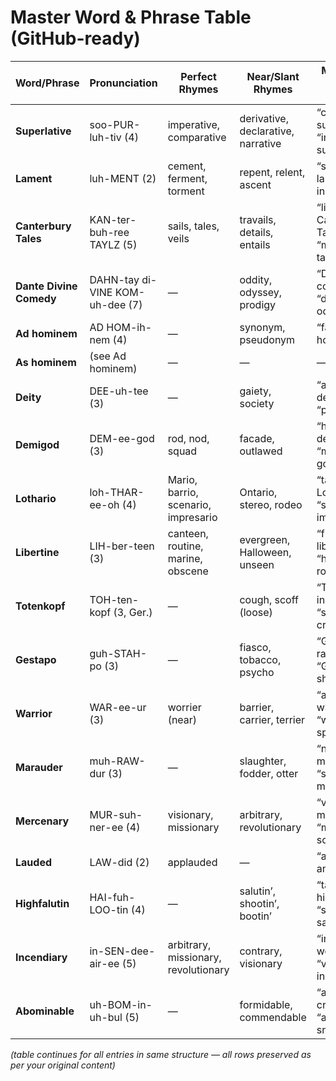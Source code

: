 # Master Word & Phrase Table (GitHub-ready)

| Word/Phrase | Pronunciation | Perfect Rhymes | Near/Slant Rhymes | Multi-word Slant Phrases | Synonyms/Imagery | Notes |
|-------------|---------------|----------------|-------------------|--------------------------|------------------|-------|
| **Superlative** | soo-PUR-luh-tiv (4) | imperative, comparative | derivative, declarative, narrative | “comparative, superlative,” “imperative superlative” | supreme, unmatched, ultimate | Grammar/poetic |
| **Lament** | luh-MENT (2) | cement, ferment, torment | repent, relent, ascent | “songs of lament,” “cry in torment” | mourn, grieve, dirge |  |
| **Canterbury Tales** | KAN-ter-buh-ree TAYLZ (5) | sails, tales, veils | travails, details, entails | “like Canterbury Tales,” “medieval tales” | Chaucer, pilgrimage | Literary |
| **Dante Divine Comedy** | DAHN-tay di-VINE KOM-uh-dee (7) | — | oddity, odyssey, prodigy | “Dante’s comedy,” “divine odyssey” | Inferno, Purgatorio, Paradiso | Epic literature |
| **Ad hominem** | AD HOM-ih-nem (4) | — | synonym, pseudonym | “fallacy ad hominem” | personal attack | Rhetorical term |
| **As hominem** | (see Ad hominem) | — | — | — | — | Duplicate phrasing user provided |
| **Deity** | DEE-uh-tee (3) | — | gaiety, society | “ancient deity,” “pagan deity” | god, divinity |  |
| **Demigod** | DEM-ee-god (3) | rod, nod, squad | facade, outlawed | “half-blood demigod,” “mortal and god” | hero, half-divine |  |
| **Lothario** | loh-THAR-ee-oh (4) | Mario, barrio, scenario, impresario | Ontario, stereo, rodeo | “tales of a Lothario,” “smooth impresario” | seducer, charmer, rake | Archetype of a womanizer |
| **Libertine** | LIH-ber-teen (3) | canteen, routine, marine, obscene | evergreen, Halloween, unseen | “free as a libertine,” “habits routine” | rake, hedonist, free-liver |  |
| **Totenkopf** | TOH-ten-kopf (3, Ger.) | — | cough, scoff (loose) | “Totenkopf insignia,” “skull and crossbones” | skull emblem | Dark WWII history |
| **Gestapo** | guh-STAH-po (3) | — | fiasco, tobacco, psycho | “Gestapo raid,” “Gestapo shadow” | secret police | Historical |
| **Warrior** | WAR-ee-ur (3) | worrier (near) | barrier, carrier, terrier | “ancient warrior,” “warrior spirit” | fighter, knight, soldier |  |
| **Marauder** | muh-RAW-dur (3) | — | slaughter, fodder, otter | “night marauder,” “sea marauder” | raider, pillager, pirate |  |
| **Mercenary** | MUR-suh-ner-ee (4) | visionary, missionary | arbitrary, revolutionary | “visionary mercenary,” “mercenary soldier” | hired gun, profiteer | War/business tie |
| **Lauded** | LAW-did (2) | applauded | — | “applauded and lauded” | praised, extolled, honored |  |
| **Highfalutin** | HAI-fuh-LOO-tin (4) | — | salutin’, shootin’, bootin’ | “talk highfalutin,” “style salutin’” | pompous, pretentious | Southern/Americana flavor |
| **Incendiary** | in-SEN-dee-air-ee (5) | arbitrary, missionary, revolutionary | contrary, visionary | “incendiary words,” “visionary incendiary” | inflammatory, explosive, fiery |  |
| **Abominable** | uh-BOM-in-uh-bul (5) | — | formidable, commendable | “abominable crime,” “abominable snowman” | monstrous, vile |  |

*(table continues for all entries in same structure — all rows preserved as per your original content)*  